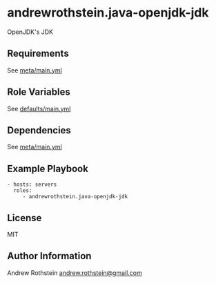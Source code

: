 andrewrothstein.java-openjdk-jdk
=========

OpenJDK's JDK

Requirements
------------

See [meta/main.yml](meta/main.yml)

Role Variables
--------------

See [defaults/main.yml](defaults/main.yml)

Dependencies
------------

See [meta/main.yml](meta/main.yml)

Example Playbook
----------------

    - hosts: servers
      roles:
         - andrewrothstein.java-openjdk-jdk

License
-------

MIT

Author Information
------------------

Andrew Rothstein andrew.rothstein@gmail.com
